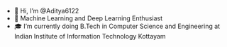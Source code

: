- 👋 Hi, I’m @Aditya6122
- 🧠 Machine Learning and Deep Learning Enthusiast
- 🎓 I’m currently doing B.Tech in Computer Science and Engineering at Indian Institute of Information Technology Kottayam

<!---
Aditya6122/Aditya6122 is a ✨ special ✨ repository because its `README.md` (this file) appears on your GitHub profile.
You can click the Preview link to take a look at your changes.
--->

